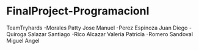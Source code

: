 # FinalProject-ProgramacionI
TeamTryhards
-Morales Patty Jose Manuel
-Perez Espinoza Juan Diego
-Quiroga Salazar Santiago
-Rico Alcazar Valeria Patricia
-Romero Sandoval Miguel Angel
